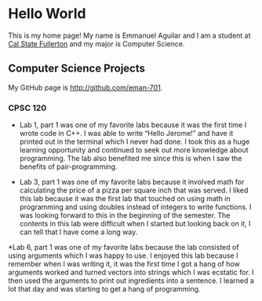 # Hello World

This is my home page! My name is Emmanuel Aguilar and I am a student at [Cal State Fullerton](http://www.fullerton.edu/) and my major is Computer Science.

## Computer Science Projects

My GitHub page is http://github.com/eman-701.

### CPSC 120

* Lab 1, part 1 was one of my favorite labs because it was the first time I wrote code in C++. I was able to write “Hello Jerome!” and have it printed out in the terminal which I never had done. I took this as a huge learning opportunity and continued to seek out more knowledge about programming. The lab also benefited me since this is when I saw the benefits of pair-programming.
  
* Lab 3, part 1 was one of my favorite labs because it involved math for calculating the price of a pizza per square inch that was served. I liked this lab because it was the first lab that touched on using math in programming and using doubles instead of integers to write functions. I was looking forward to this in the beginning of the semester. The contents in this lab were difficult when I started but looking back on it, I can tell that I have come a long way.

*Lab 6, part 1 was one of my favorite labs because the lab consisted of using arguments which I was happy to use. I enjoyed this lab because I remember when I was writing it, it was the first time I got a hang of how arguments worked and turned vectors into strings which I was ecstatic for. I then used the arguments to print out ingredients into a sentence. I learned a lot that day and was starting to get a hang of programming.  

